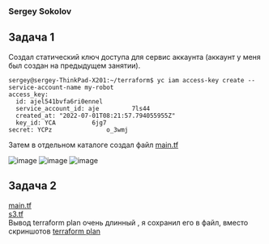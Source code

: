 ### Sergey Sokolov

## Задача 1

Создал статический ключ доступа для сервис аккаунта  (аккаунт у меня был создан на предыдущем занятии). 
```
sergey@sergey-ThinkPad-X201:~/terraform$ yc iam access-key create --service-account-name my-robot
access_key:
  id: ajel541bvfa6ri0ennel
  service_account_id: aje         7ls44
  created_at: "2022-07-01T08:21:57.794055955Z"
  key_id: YCA          6jg7
secret: YCPz               o_3wmj
```
Затем в отдельном каталоге создал файл [main.tf](https://github.com/SSergeyA/devops-netology/blob/main/virt/14/main.tf)

![image](https://user-images.githubusercontent.com/93119897/176890727-7f9a3a47-3eff-4837-90a0-0f3649addd4c.png)
![image](https://user-images.githubusercontent.com/93119897/176890921-85133322-ccb8-4679-83a8-60516f86b815.png)
![image](https://user-images.githubusercontent.com/93119897/176891114-cff9286d-1235-473e-9381-6883fb973119.png)


## Задача 2 

[main.tf](https://github.com/SSergeyA/devops-netology/blob/main/virt/14/main%20(copy).tf) </br>
[s3.tf](https://github.com/SSergeyA/devops-netology/blob/main/virt/14/s3.tf)</br>
Вывод terraform plan очень длинный , я сохранил его в файл, вместо скриншотов [terraform plan](https://github.com/SSergeyA/devops-netology/blob/main/terraform.plan) </br>

